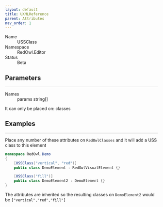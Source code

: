 ```yaml
---
layout: default
title: UXMLReference
parent: Attributes
nav_order: 1
---
```


<dl>
  <dt>Name</dt>
  <dd>USSClass</dd>
  <dt>Namespace</dt>
  <dd>RedOwl.Editor</dd>
  <dt>Status</dt>
  <dd><span class="label label-yellow">Beta</span></dd>
</dl>

## Parameters
---

<dl>
  <dt>Names</dt>
  <dd>params string[]</dd>
<dl>

It can only be placed on: classes

## Examples
---

Place any number of these attributes on `RedOwlClasses` and it will add a USS class to this element

```cs
namespace RedOwl.Demo
{
    [USSClass("vertical", "red")]
    public class DemoElement : RedOwlVisualElement {}

    [USSClass("fill")]
    public class DemoElement2 : DemoElement {}
}
```

The attributes are inherited so the resulting classes on `DemoElement2` would be `["vertical","red","fill"]`
